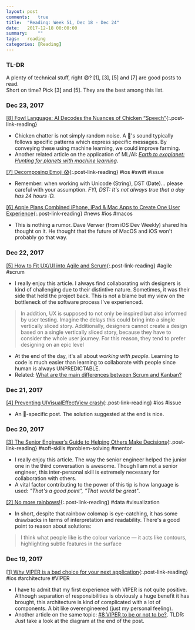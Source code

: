```yaml
---
layout: post
comments:	true
title:  "Reading: Week 51, Dec 18 - Dec 24"
date:   2017-12-18 00:00:00
summary:    ""
tags:   reading
categories:	[Reading]
---
```


### TL-DR
A plenty of technical stuff, right 😄? [1], [3], [5] and [7] are good posts to read.<br>
Short on time? Pick [3] and [5]. They are the best among this list.

### Dec 23, 2017

[[8] Fowl Language: AI Decodes the Nuances of Chicken “Speech”](https://www.scientificamerican.com/article/fowl-language-ai-decodes-the-nuances-of-chicken-ldquo-speech-rdquo){:.post-link-reading}
- Chicken chatter is not simply random noise. A 🐥's sound typically follows specific patterns which express specific messages. By conveying these using machine learning, we could improve farming.
- Another related article on the application of ML/AI: *[Earth to exoplanet: Hunting for planets with machine learning](https://blog.google/topics/machine-learning/hunting-planets-machine-learning)*.


[[7] Decomposing Emoji 😱](https://www.objc.io/blog/2017/12/19/decomposing-emoji/){:.post-link-reading} <content-meta>#ios #swift #issue</content-meta>
- Remember: when working with Unicode (String), DST (Date)... please careful with your assumption. *FYI, DST: It's not always true that a day has 24 hours :D.*


[[6] Apple Plans Combined iPhone, iPad & Mac Apps to Create One User Experience](https://www.bloomberg.com/news/articles/2017-12-20/apple-is-said-to-have-plan-to-combine-iphone-ipad-and-mac-apps){:.post-link-reading} <content-meta>#news #ios #macos</content-meta>
- This is nothing a rumor. Dave Verwer (from iOS Dev Weekly) shared his thought on it. He thought that the future of MacOS and iOS won't probably go that way.

### Dec 22, 2017

[[5] How to Fit UX/UI into Agile and Scrum](https://www.scrumalliance.org/community/articles/2016/november/agile-scrum-and-ux-ui){:.post-link-reading} <content-meta>#agile #scrum</content-meta>
- I really enjoy this article. I always find collaborating with designers is kind of challenging due to their distintive nature. Sometimes, it was their side that held the project back. This is not a blame but my view on the bottleneck of the software process I've experienced.
> In addition, UX is supposed to not only be inspired but also informed by user testing. Imagine the delays this could bring into a single vertically sliced story. Additionally, designers cannot create a design based on a single vertically sliced story, because they have to consider the whole user journey. For this reason, they tend to prefer designing on an epic level
- At the end of the day, it's all about *working with people*. Learning to code is much easier than learning to collaborate with people since human is always UNPREDICTABLE.
- Related: [What are the main differences between Scrum and Kanban?](https://www.quora.com/What-are-the-main-differences-between-Scrum-and-Kanban)


### Dec 21, 2017

[[4] Preventing UIVisualEffectView crash](https://dev.to/onmyway133/preventing-uivisualeffectview-crash-30gg){:.post-link-reading} <content-meta>#ios #issue</content-meta>
- An 📱-specific post. The solution suggested at the end is nice.


### Dec 20, 2017

[[3] The Senior Engineer’s Guide to Helping Others Make Decisions](http://silverwraith.com/blog/2017/10/the-senior-engineers-guide-to-helping-others-make-decisions){:.post-link-reading} <content-meta>#soft-skills #problem-solving #mentor</content-meta>
- I really enjoy this article. The way the senior engineer helped the junior one in the third conversation is awesome. Though I am not a senior engineer, this inter-personal skill is extremely necessary for collaboration with others.
- A vital factor contributing to the power of this tip is how language is used: *"That's a good point", "That would be great"*.


[[2] No more rainbows!](https://agilescientific.com/blog/2017/12/14/no-more-rainbows){:.post-link-reading} <content-meta>#data #visualization</content-meta>
- In short, despite that rainbow colomap is eye-catching, it has some drawbacks in terms of interpretation and readability. There's a good point to reason about solutions:
> I think what people like is the colour variance — it acts like contours, highlighting subtle features in the surface


### Dec 19, 2017

[[1] Why VIPER is a bad choice for your next application](https://medium.com/@Pr0Ger/why-viper-is-a-bad-choice-for-your-next-application-725f4e16fbee){:.post-link-reading} <content-meta>#ios #architecture #VIPER</content-meta>
- I have to admit that my first experience with VIPER is not quite positive. Although separation of responsibilities is obviously a huge benefit it has brought, this architecture is kind of complicated with a lot of components. A bit like overengineered (just my personal feeling).
- Another article on the same topic: [#8 VIPER to be or not to be?](https://swifting.io/blog/2016/03/07/8-viper-to-be-or-not-to-be). TLDR: Just take a look at the diagram at the end of the post.

